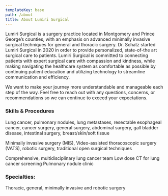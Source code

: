```yaml
---
templateKey: base
path: /about
title: About Lumiri Surgical
---
```


Lumiri Surgical is a surgery practice located in Montgomery and Prince George’s counties, with an emphasis on advanced minimally invasive surgical techniques for general and thoracic surgery. Dr. Schatz started Lumiri Surgical in 2020 in order to provide personalized, state-of-the art surgical care to patients. Lumiri Surgical is committed to connecting patients with expert surgical care with compassion and kindness, while making navigating the healthcare system as comfortable as possible by continuing patient education and utilizing technology to streamline communication and efficiency.

We want to make your journey more understandable and manageable each step of the way. Feel free to reach out with any questions, concerns, or recommendations so we can continue to exceed your expectations.

### Skills & Procedures

Lung cancer, pulmonary nodules, lung metastases, resectable esophageal cancer, cancer surgery, general surgery, abdominal surgery, gall bladder disease, intestinal surgery, breast/skin/soft tissue

Minimally invasive surgery (MIS), Video-assisted thoracoscopic surgery (VATS), robotic surgery, traditional open surgical techniques

Comprehensive, multidisciplinary lung cancer team Low dose CT for lung cancer screening Pulmonary nodule clinic

### Specialties:

Thoracic, general, minimally invasive and robotic surgery
